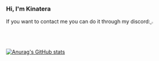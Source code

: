 ### Hi, I'm Kinatera

If you want to contact me you can do it through my discord:<a href="https://discord.com/users/531218091237965826" target="_blank">
      <img src="https://logodownload.org/wp-content/uploads/2017/11/discord-logo-2-1.png" width=1.5% height=1.5%>
    </a>
    
[![Anurag's GitHub stats](https://github-readme-stats.vercel.app/api?username=Kinatera&theme=tokyonight)](https://github.com/Kinatera)
